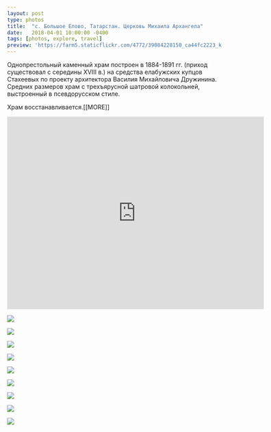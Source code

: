 ```yaml
---
layout: post
type: photos
title:  "с. Большое Елово, Татарстан. Церковь Михаила Архангела"
date:   2018-04-01 10:00:00 -0400
tags: [photos, explore, travel]
preview: 'https://farm5.staticflickr.com/4772/39084228150_ca44fc2223_k.jpg'
---
```


Однопрестольный каменный храм построен в 1884-1891 гг. (приход существовал с середины XVIII в.) на средства елабужских купцов Стахеевых по проекту архитектора Василия Михайловича Дружинина. Средних размеров храм с трехъярусной шатровой колокольней, выстроенный в псевдорусском стиле.

Храм восстанавливается.[[MORE]]

<iframe src="https://www.google.com/maps/embed?pb=!1m14!1m12!1m3!1d2032.7846528471196!2d51.55668822263133!3d55.79258478204146!2m3!1f0!2f0!3f0!3m2!1i1024!2i768!4f13.1!5e1!3m2!1sru!2sru!4v1522572779393" width="600" height="450" frameborder="0" style="border:0" allowfullscreen="" loading="lazy" class="post-map"></iframe>

![](https://farm1.staticflickr.com/814/40185580524_474b6c0903_k.jpg)

![](https://farm1.staticflickr.com/816/40185579534_6f1d40e8a1_k.jpg)

![](https://farm5.staticflickr.com/4775/40185578714_94b8676d1f_k.jpg)

![](https://farm5.staticflickr.com/4778/40893440181_7969a56a82_k.jpg)

![](https://farm1.staticflickr.com/789/40185577524_468cd874ee_k.jpg)

![](https://farm1.staticflickr.com/799/27023081958_b7b22744bf_k.jpg)

![](https://farm1.staticflickr.com/791/40893436091_74770d8b3e_k.jpg)

![](https://farm1.staticflickr.com/793/40893435291_1abd5c7058_k.jpg)

![](https://farm5.staticflickr.com/4772/39084228150_ca44fc2223_k.jpg)
